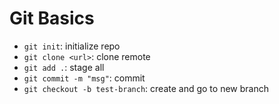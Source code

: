 # Git Basics

- `git init`: initialize repo
- `git clone <url>`: clone remote
- `git add .`: stage all
- `git commit -m "msg"`: commit
- `git checkout -b test-branch`: create and go to new branch
